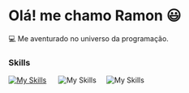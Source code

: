 # Olá! me chamo Ramon 😃

💻 Me aventurado no universo da programação.

### Skills

[![My Skills](https://skillicons.dev/icons?i=html,css)](https://skillicons.dev) &nbsp;&nbsp;&nbsp;&nbsp;&nbsp;![My Skills](https://skillicons.dev/icons?i=js,figma)&nbsp;&nbsp;&nbsp;&nbsp;&nbsp;![My Skills](https://skillicons.dev/icons?i=react)
  
          
          
          
                    
